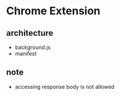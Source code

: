 # Chrome Extension

## architecture
- background.js
- manifest

## note
- accessing response body is not allowed